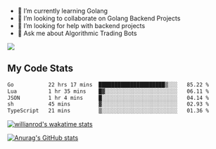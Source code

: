 
- 🌱 I’m currently learning Golang
- 👯 I’m looking to collaborate on Golang Backend Projects
- 🤔 I’m looking for help with backend projects
- 💬 Ask me about Algorithmic Trading Bots

![](https://github-profile-trophy.vercel.app/?username=kevinbarrero)

## My Code Stats

<!--START_SECTION:waka-->

```txt
Go           22 hrs 17 mins  █████████████████████▒░░░   85.22 %
Lua          1 hr 35 mins    █▓░░░░░░░░░░░░░░░░░░░░░░░   06.11 %
JSON         1 hr 4 mins     █░░░░░░░░░░░░░░░░░░░░░░░░   04.14 %
sh           45 mins         ▓░░░░░░░░░░░░░░░░░░░░░░░░   02.93 %
TypeScript   21 mins         ▒░░░░░░░░░░░░░░░░░░░░░░░░   01.36 %
```

<!--END_SECTION:waka-->

[![willianrod's wakatime stats](https://github-readme-stats.vercel.app/api/wakatime?username=holdandup&layout=compact&theme=react&custom_title=Wakatime%20All%20Time%20Stats&langs_count=8)](https://github.com/anuraghazra/github-readme-stats)

[![Anurag's GitHub stats](https://github-readme-stats.vercel.app/api?username=Kevinbarrero)](https://github.com/anuraghazra/github-readme-stats)




